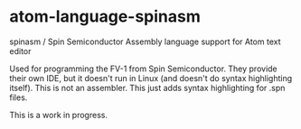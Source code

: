 # atom-language-spinasm
spinasm / Spin Semiconductor Assembly language support for Atom text editor

Used for programming the FV-1 from Spin Semiconductor. They provide their own IDE, but it doesn't run in Linux (and doesn't do syntax highlighting itself).
This is not an assembler. This just adds syntax highlighting for .spn files.

This is a work in progress.
